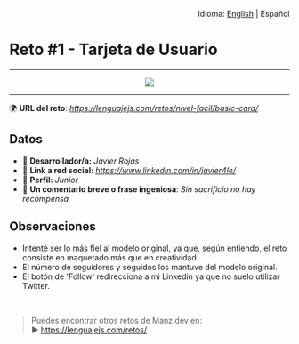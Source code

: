<p align="right">Idioma: <a href="README-es.md">English</a> | Español</p>
<h1>Reto #1 - Tarjeta de Usuario</h1>

---

<p align="center"><img src="https://user-images.githubusercontent.com/38696273/174711789-46ff1bdf-5fc2-41b9-b2a4-da5f79614d37.png"></p>

---

🌍 **URL del reto**: *https://lenguajejs.com/retos/nivel-facil/basic-card/*

## Datos

- 🦄 **Desarrollador/a:** *Javier Rojas*
- 🐇 **Link a red social:** *https://www.linkedin.com/in/javier4le/*
- 🦾 **Perfil:** *Junior*
- 💬 **Un comentario breve o frase ingeniosa**: *Sin sacrificio no hay recompensa*

## Observaciones

- Intenté ser lo más fiel al modelo original, ya que, según entiendo, el reto consiste en maquetado más que en creatividad. 
- El número de seguidores y seguidos los mantuve del modelo original.
- El botón de 'Follow' redirecciona a mi Linkedin ya que no suelo utilizar Twitter.

<br/>

> Puedes encontrar otros retos de Manz.dev en: <br>▶ https://lenguajejs.com/retos/

